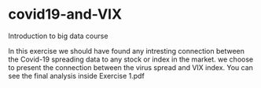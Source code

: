 # covid19-and-VIX
Introduction to big data course

In this exercise we should have found any intresting connection between the Covid-19 spreading data to any stock or index in the market.
we choose to present the connection between the virus spread and VIX index.
You can see the final analysis inside Exercise 1.pdf
